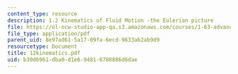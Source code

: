 ```yaml
---
content_type: resource
description: 1.2 Kinematics of Fluid Motion -the Eulerian picture
file: https://ol-ocw-studio-app-qa.s3.amazonaws.com/courses/1-63-advanced-fluid-dynamics-of-the-environment-fall-2002/b30d6961dba0d1e694816708886d6dae_12kinematics.pdf
file_type: application/pdf
parent_uid: 8e97ad61-5a17-09fa-6ecd-9633ab2ab9d9
resourcetype: Document
title: 12kinematics.pdf
uid: b30d6961-dba0-d1e6-9481-6708886d6dae
---
```

